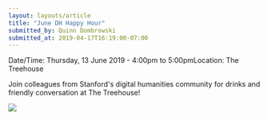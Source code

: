 ```yaml
---
layout: layouts/article
title: "June DH Happy Hour"
submitted_by: Quinn Dombrowski
submitted_at: 2019-04-17T16:19:00-07:00
---
```



Date/Time: Thursday, 13 June 2019 - 4:00pm to 5:00pmLocation: The Treehouse 

Join colleagues from Stanford's digital humanities community for drinks and friendly conversation at The Treehouse!


 

![](https://digitalhumanities.stanford.edu/sites/g/files/sbiybj8071/f/events/43221223371_2e9da21707_z.jpg) 


